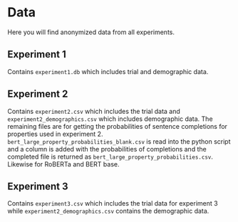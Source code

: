# Data 

Here you will find anonymized data from all experiments.

## Experiment 1
 
Contains `experiment1.db` which includes trial and demographic data. 

## Experiment 2

 Contains `experiment2.csv` which includes the trial data and `experiment2_demographics.csv` which includes demographic data. The remaining files are for getting the probabilities of sentence completions for properties used in experiment 2. `bert_large_property_probabilities_blank.csv` is read into the python script and a column is added with the probabilities of completions and the completed file is returned as `bert_large_property_probabilities.csv`. Likewise for RoBERTa and BERT base.
 
 ## Experiment 3
 
 Contains `experiment3.csv` which includes the trial data for experiment 3 while `experiment2_demographics.csv` contains the demographic data.